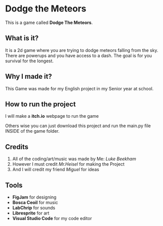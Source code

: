 # Dodge the Meteors 
This is a game called **Dodge The Meteors**.

## What is it?
It is a 2d game where you are trying to dodge meteors falling from the sky. There are powerups and you have access to a dash. The goal is for you survival for the longest.

## Why I made it?
This Game was made for my English project in my Senior year at school. 

## How to run the project
I will make a **itch.io** webpage to run the game

Others wise you can just download this project and run the main.py file INSIDE of the game folder. 

## Credits
1. All of the coding/art/music was made by Me: *Luke Beekham*
2. However I must credit *Mr.Heisel* for making the Project
3. And I will credit my friend *Miguel* for ideas

## Tools
- **FigJam** for designing
- **Bosca Ceoil** for music
- **LabChrip** for sounds
- **Libresprite** for art
- **Visual Studio Code** for my code editor

